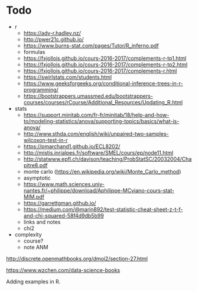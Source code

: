# Todo

- r
  - https://adv-r.hadley.nz/
  - http://pwer21c.github.io/
  - https://www.burns-stat.com/pages/Tutor/R_inferno.pdf
  - formulas
  - https://fxjollois.github.io/cours-2016-2017/complements-r-tp1.html
  - https://fxjollois.github.io/cours-2016-2017/complements-r-tp2.html
  - https://fxjollois.github.io/cours-2016-2017/complements-r.html
  - https://swirlstats.com/students.html
  - https://www.geeksforgeeks.org/conditional-inference-trees-in-r-programming/
  - https://bootstrappers.umassmed.edu/bootstrappers-courses/courses/rCourse/Additional_Resources/Updating_R.html
- stats
  - https://support.minitab.com/fr-fr/minitab/18/help-and-how-to/modeling-statistics/anova/supporting-topics/basics/what-is-anova/
  - http://www.sthda.com/english/wiki/unpaired-two-samples-wilcoxon-test-in-r
  - https://pmarchand1.github.io/ECL8202/
  - http://mistis.inrialpes.fr/software/SMEL/cours/ep/node11.html
  - http://statwww.epfl.ch/davison/teaching/ProbStatSC/20032004/Chapitre8.pdf
  - monte carlo (https://en.wikipedia.org/wiki/Monte_Carlo_method)
  - asymptotic
  - https://www.math.sciences.univ-nantes.fr/~philippe/download/Aphilippe-MCviano-cours-stat-MIM.pdf
  - https://garrettgman.github.io/
  - https://medium.com/@marin892/test-statistic-cheat-sheet-z-t-f-and-chi-squared-58f4d9db5b99
  - links and notes
  - chi2
- complexity
  - course?
  - note ANM

http://discrete.openmathbooks.org/dmoi2/section-27.html

https://www.wzchen.com/data-science-books

Adding examples in R.